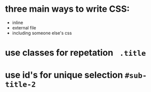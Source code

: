 # three main ways to write CSS: 

- inline
- external file
- including someone else's css 

# use classes for repetation ` .title`

# use id's for unique selection `#sub-title-2`